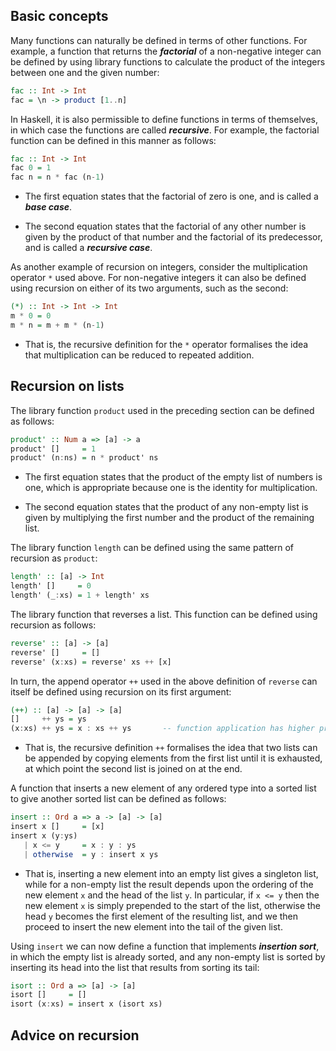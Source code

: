 ## Basic concepts
Many functions can naturally be defined in terms of other functions. For example, a function that returns the ***factorial*** of a non-negative integer can be defined by using library functions to calculate the product of the integers between one and the given number:
```Haskell
fac :: Int -> Int
fac = \n -> product [1..n]
```

In Haskell, it is also permissible to define functions in terms of themselves, in which case the functions are called ***recursive***. For example, the factorial function can be defined in this manner as follows:
```Haskell
fac :: Int -> Int
fac 0 = 1
fac n = n * fac (n-1)
```

* The first equation states that the factorial of zero is one, and is called a ***base case***.

* The second equation states that the factorial of any other number is given by the product of that number and the factorial of its predecessor, and is called a ***recursive case***.

As another example of recursion on integers, consider the multiplication operator `*` used above. For non-negative integers it can also be defined using recursion on either of its two arguments, such as the second:
```Haskell
(*) :: Int -> Int -> Int
m * 0 = 0
m * n = m + m * (n-1)
```
* That is, the recursive definition for the `*` operator formalises the idea that multiplication can be reduced to repeated addition.

## Recursion on lists
The library function `product` used in the preceding section can be defined as follows:
```Haskell
product' :: Num a => [a] -> a
product' []     = 1
product' (n:ns) = n * product' ns
```
* The first equation states that the product of the empty list of numbers is one, which is appropriate because one is the identity for multiplication.

* The second equation states that the product of any non-empty list is given by multiplying the first number and the product of the remaining list.

The library function `length` can be defined using the same pattern of recursion as `product`:
```Haskell
length' :: [a] -> Int
length' []     = 0
length' (_:xs) = 1 + length' xs
```

The library function that reverses a list. This function can be defined using recursion as follows:
```Haskell
reverse' :: [a] -> [a]
reverse' []     = []
reverse' (x:xs) = reverse' xs ++ [x]
```

In turn, the append operator `++` used in the above definition of `reverse` can itself be defined using recursion on its first argument:
```Haskell
(++) :: [a] -> [a] -> [a]
[]     ++ ys = ys
(x:xs) ++ ys = x : xs ++ ys       -- function application has higher priority than all other operators in the language
```
* That is, the recursive definition `++` formalises the idea that two lists can be appended by copying elements from the first list until it is exhausted, at which point the second list is joined on at the end.

A function that inserts a new element of any ordered type into a sorted list to give another sorted list can be defined as follows:
```Haskell
insert :: Ord a => a -> [a] -> [a]
insert x []     = [x]
insert x (y:ys) 
   | x <= y     = x : y : ys
   | otherwise  = y : insert x ys 
```
* That is, inserting a new element into an empty list gives a singleton list, while for a non-empty list the result depends upon the ordering of the new element `x` and the head of the list `y`. In particular, if `x <= y` then the new element `x` is simply prepended to the start of the list, otherwise the head `y` becomes the first element of the resulting list, and we then proceed to insert the new element into the tail of the given list.

Using `insert` we can now define a function that implements ***insertion sort***, in which the empty list is already sorted, and any non-empty list is sorted by inserting its head into the list that results from sorting its tail:
```Haskell
isort :: Ord a => [a] -> [a]
isort []     = []
isort (x:xs) = insert x (isort xs)
```
## Advice on recursion
